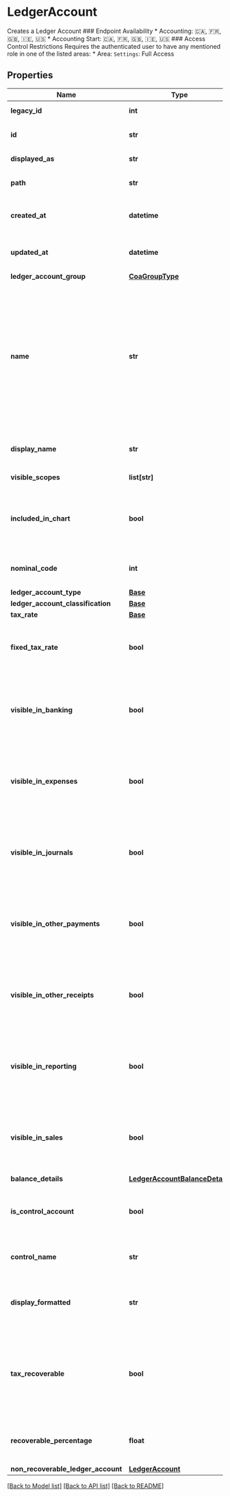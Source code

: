 # LedgerAccount

Creates a Ledger Account  ### Endpoint Availability  * Accounting: 🇨🇦, 🇫🇷, 🇬🇧, 🇮🇪, 🇺🇸 * Accounting Start: 🇨🇦, 🇫🇷, 🇬🇧, 🇮🇪, 🇺🇸  ### Access Control Restrictions  Requires the authenticated user to have any mentioned role in one of the listed areas: * Area: `Settings`: Full Access
## Properties
Name | Type | Description | Notes
------------ | ------------- | ------------- | -------------
**legacy_id** | **int** | The legacy ID for the item | [optional] 
**id** | **str** | The unique identifier for the item | [optional] 
**displayed_as** | **str** | The name of the resource | [optional] 
**path** | **str** | The API path for the resource | [optional] 
**created_at** | **datetime** | The datetime when the item was created | [optional] 
**updated_at** | **datetime** | The datetime when the item was last updated | [optional] 
**ledger_account_group** | [**CoaGroupType**](CoaGroupType.md) |  | [optional] 
**name** | **str** | The name for the ledger account. Changes to this field do not propagate to other resources, namely not to the name of the associated bank_account (unlike the behaviour of the UI). | [optional] 
**display_name** | **str** | The display name for the ledger account | [optional] 
**visible_scopes** | **list[str]** | The visible scopes. | [optional] 
**included_in_chart** | **bool** | Indicates whether the ledger account is included in the chart of accounts | [optional] 
**nominal_code** | **int** | The nominal code of the ledger account | [optional] 
**ledger_account_type** | [**Base**](Base.md) |  | [optional] 
**ledger_account_classification** | [**Base**](Base.md) |  | [optional] 
**tax_rate** | [**Base**](Base.md) |  | [optional] 
**fixed_tax_rate** | **bool** | Indicates whether the default tax rate is fixed or may be changed | [optional] 
**visible_in_banking** | **bool** | Indicates whether the ledger account is displayed in this area of the application | [optional] 
**visible_in_expenses** | **bool** | Indicates whether the ledger account is displayed in this area of the application | [optional] 
**visible_in_journals** | **bool** | Indicates whether the ledger account is displayed in this area of the application | [optional] 
**visible_in_other_payments** | **bool** | Indicates whether the ledger account is displayed in this area of the application | [optional] 
**visible_in_other_receipts** | **bool** | Indicates whether the ledger account is displayed in this area of the application | [optional] 
**visible_in_reporting** | **bool** | Indicates whether the ledger account is displayed in this area of the application | [optional] 
**visible_in_sales** | **bool** | Indicates whether the ledger account is displayed in this area of the application | [optional] 
**balance_details** | [**LedgerAccountBalanceDetails**](LedgerAccountBalanceDetails.md) |  | [optional] 
**is_control_account** | **bool** | Indicates whether the ledger account is a control account | [optional] 
**control_name** | **str** | The control name for the ledger account | [optional] 
**display_formatted** | **str** | The display name formatted based on coa_list_order in settings | [optional] 
**tax_recoverable** | **bool** | Indicates that transactions posted to this ledger account have part recoverable taxes (Canada only) | [optional] 
**recoverable_percentage** | **float** | The partial recoverable tax rate (Canada only) | [optional] 
**non_recoverable_ledger_account** | [**LedgerAccount**](LedgerAccount.md) |  | [optional] 

[[Back to Model list]](../README.md#documentation-for-models) [[Back to API list]](../README.md#documentation-for-api-endpoints) [[Back to README]](../README.md)


